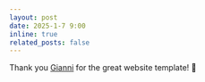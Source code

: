```yaml
---
layout: post
date: 2025-1-7 9:00
inline: true
related_posts: false
---
```


Thank you [Gianni](https://gianniantichi.github.io/) for the great website template! :pray: